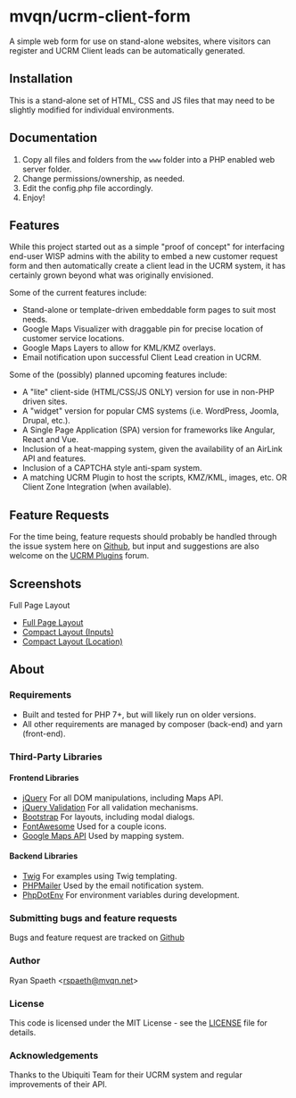 # mvqn/ucrm-client-form
A simple web form for use on stand-alone websites, where visitors can register and UCRM Client leads can be
automatically generated.

## Installation
This is a stand-alone set of HTML, CSS and JS files that may need to be slightly modified for individual environments.


## Documentation

1. Copy all files and folders from the `www` folder into a PHP enabled web server folder.
2. Change permissions/ownership, as needed.
3. Edit the config.php file accordingly.
4. Enjoy! 

## Features

While this project started out as a simple "proof of concept" for interfacing end-user WISP admins with the ability to
embed a new customer request form and then automatically create a client lead in the UCRM system, it has certainly grown
beyond what was originally envisioned.

Some of the current features include:
- Stand-alone or template-driven embeddable form pages to suit most needs. 
- Google Maps Visualizer with draggable pin for precise location of customer service locations.
- Google Maps Layers to allow for KML/KMZ overlays.
- Email notification upon successful Client Lead creation in UCRM.

Some of the (possibly) planned upcoming features include:
- A "lite" client-side (HTML/CSS/JS ONLY) version for use in non-PHP driven sites.
- A "widget" version for popular CMS systems (i.e. WordPress, Joomla, Drupal, etc.). 
- A Single Page Application (SPA) version for frameworks like Angular, React and Vue.
- Inclusion of a heat-mapping system, given the availability of an AirLink API and features.
- Inclusion of a CAPTCHA style anti-spam system.
- A matching UCRM Plugin to host the scripts, KMZ/KML, images, etc. OR Client Zone Integration (when available).   

## Feature Requests

For the time being, feature requests should probably be handled through the issue system here on 
[Github](https://github.com/mvqn/ucrm-client-form/issues), but input and suggestions are also welcome on the
[UCRM Plugins](https://community.ubnt.com/t5/UCRM-Plugins/bd-p/UCRMPlugins/) forum.

## Screenshots

Full Page Layout

- [Full Page Layout](screenshots/full.jpg)
- [Compact Layout (Inputs)](screenshots/compact_01.jpg)
- [Compact Layout (Location)](screenshots/compact_02.jpg)


## About

### Requirements
- Built and tested for PHP 7+, but will likely run on older versions. 
- All other requirements are managed by composer (back-end) and yarn (front-end).

### Third-Party Libraries

#### Frontend Libraries
- [jQuery](https://jquery.org/) For all DOM manipulations, including Maps API.
- [jQuery Validation](https://jqueryvalidation.org/) For all validation mechanisms.
- [Bootstrap](https://getbootstrap.com/) For layouts, including modal dialogs.
- [FontAwesome](https://fontawesome.com/) Used for a couple icons.
- [Google Maps API](https://developers.google.com/maps/documentation/) Used by mapping system.

#### Backend Libraries
- [Twig](https://twig.symfony.com/) For examples using Twig templating.
- [PHPMailer](https://github.com/PHPMailer/PHPMailer) Used by the email notification system.
- [PhpDotEnv](https://github.com/vlucas/phpdotenv) For environment variables during development.


### Submitting bugs and feature requests
Bugs and feature request are tracked on [Github](https://github.com/mvqn/ucrm-client-form/issues)

### Author
Ryan Spaeth <[rspaeth@mvqn.net](mailto:rspaeth@mvqn.net)>

### License
This code is licensed under the MIT License - see the [LICENSE](/LICENSE) file for details.

### Acknowledgements
Thanks to the Ubiquiti Team for their UCRM system and regular improvements of their API.